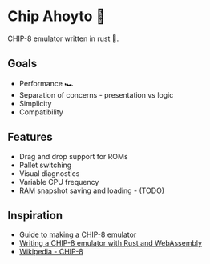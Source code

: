 # Chip Ahoyto 🍪

CHIP-8 emulator written in rust 🦀.

## Goals

* Performance 🏎
* Separation of concerns - presentation vs logic
* Simplicity
* Compatibility

## Features

* Drag and drop support for ROMs
* Pallet switching
* Visual diagnostics
* Variable CPU frequency
* RAM snapshot saving and loading - (TODO)

## Inspiration

* [Guide to making a CHIP-8 emulator](https://tobiasvl.github.io/blog/write-a-chip-8-emulator)
* [Writing a CHIP-8 emulator with Rust and WebAssembly](https://blog.scottlogic.com/2017/12/13/chip8-emulator-webassembly-rust.html)
* [Wikipedia - CHIP-8](https://en.wikipedia.org/wiki/CHIP-8)
